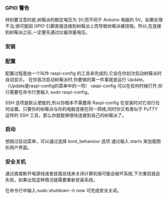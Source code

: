 ### GPIO 警告
特别要注意的是,树莓派的额定电压为 3V,而不同于 Arduino 电脑的 5V。如果处理不当,很可能因 GPIO 引脚直接连接到树莓派上而导致树莓派被烧毁。所以,在连接到树莓派之前,一定要先通过仪器测量电压。

### 安装


### 配置
配置过程是由一个叫作 raspi-config 的工具来完成的,它会在你初次启动树莓派时自动显示。
在你首次启动树莓派时,你要做的第一件事就是运行 Update。（Update是raspi-config的菜单中的一项）
raspi-config 可以在任何时候打开,你只需要在命令行里输入 sudo raspi-config。

SSH 选项是默认使能的,所以你根本不需要用 Raspi-config 在安装时对它进行任何设置。只要你的树莓派与你的电脑连接在同一网络,同时你又有类似于 PuTTY 这样的 SSH 工具，那么你就能够很快连接到自己的树莓派了。

### 启动
想跳过启动菜单，可以通过选择 boot_behaviour 选项
通过输入 startx 来加载图形用户界面。

### 安全关机
通过直接断开电源线或者拔插总线来关闭计算机很可能会破坏系统,下次重启就会失败。如果出现这种情况就需要重新安装系统。

在命令行中输入:sudo shutdown –h now 可完成安全关闭。

